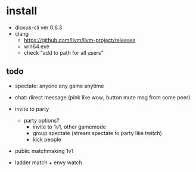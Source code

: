# install

- dioxus-cli ver 0.6.3
- clang
  - https://github.com/llvm/llvm-project/releases
  -  win64.exe 
  - check "add to path for all users"


## todo

- spectate: anyone any game anytime
- chat: direct message (pink like wow; button mute msg from some peer)
- invite to party
  - party options?
    - invite to 1v1, other gamemode
    - group spectate (stream spectate to party like twitch)
    - kick people

- public matchmaking 1v1
- ladder match + envy watch